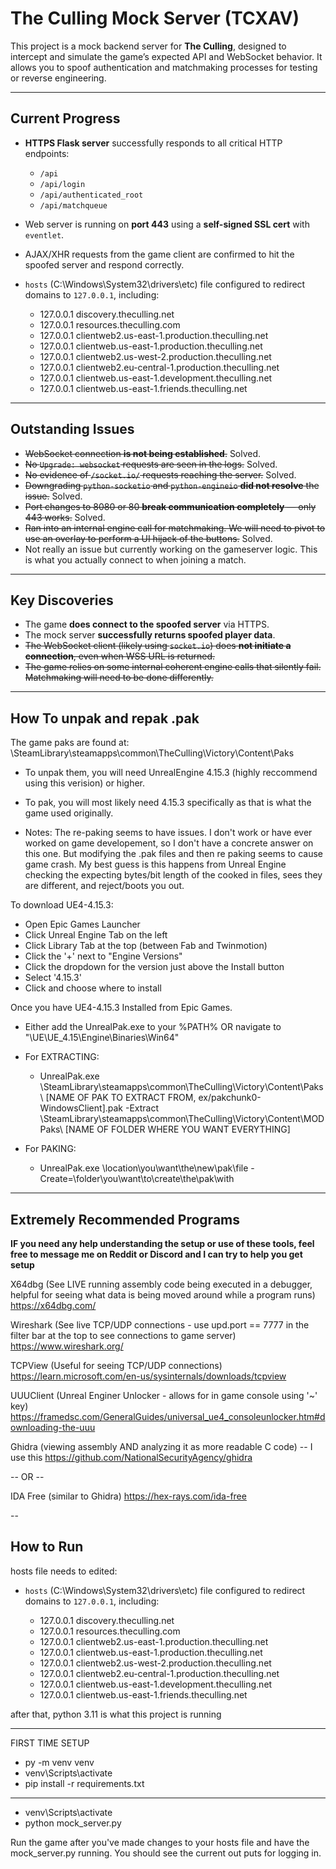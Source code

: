 # The Culling Mock Server (TCXAV)

This project is a mock backend server for **The Culling**, designed to intercept and simulate the game’s expected API and WebSocket behavior. It allows you to spoof authentication and matchmaking processes for testing or reverse engineering.

---

## Current Progress

- **HTTPS Flask server** successfully responds to all critical HTTP endpoints:
  - `/api`
  - `/api/login`
  - `/api/authenticated_root`
  - `/api/matchqueue`
- Web server is running on **port 443** using a **self-signed SSL cert** with `eventlet`.
- AJAX/XHR requests from the game client are confirmed to hit the spoofed server and respond correctly.
- `hosts` (C:\Windows\System32\drivers\etc) file configured to redirect domains to `127.0.0.1`, including:


    - 127.0.0.1 discovery.theculling.net
    - 127.0.0.1 resources.theculling.com
    - 127.0.0.1 clientweb2.us-east-1.production.theculling.net
    - 127.0.0.1 clientweb.us-east-1.production.theculling.net
    - 127.0.0.1 clientweb2.us-west-2.production.theculling.net
    - 127.0.0.1 clientweb2.eu-central-1.production.theculling.net
    - 127.0.0.1 clientweb.us-east-1.development.theculling.net
    - 127.0.0.1 clientweb.us-east-1.friends.theculling.net

---

## Outstanding Issues

- ~~WebSocket connection **is not being established**.~~ Solved.
- ~~No `Upgrade: websocket` requests are seen in the logs.~~ Solved.
- ~~No evidence of `/socket.io/` requests reaching the server.~~ Solved.
- ~~Downgrading `python-socketio` and `python-engineio` **did not resolve** the issue.~~ Solved.
- ~~Port changes to 8080 or 80 **break communication completely** — only 443 works.~~ Solved.
- ~~Ran into an internal engine call for matchmaking. We will need to pivot to use an overlay to perform a UI hijack of the buttons.~~ Solved.
- Not really an issue but currently working on the gameserver logic. This is what you actually connect to when joining a match.

---

## Key Discoveries

- The game **does connect to the spoofed server** via HTTPS.
- The mock server **successfully returns spoofed player data**.
- ~~The WebSocket client (likely using `socket.io`) does **not initiate a connection**, even when WSS URL is returned.~~
- ~~The game relies on some internal coherent engine calls that silently fail. Matchmaking will need to be done differently.~~
---

## How To unpak and repak .pak

The game paks are found at:
\SteamLibrary\steamapps\common\TheCulling\Victory\Content\Paks

- To unpak them, you will need UnrealEngine 4.15.3 (highly reccommend using this verision) or higher.
- To pak, you will most likely need 4.15.3 specifically as that is what the game used originally.

- Notes: The re-paking seems to have issues. I don't work or have ever worked on game developement, so I don't
have a concrete answer on this one. But modifying the .pak files and then re paking seems to cause game crash. 
My best guess is this happens from Unreal Engine checking the expecting bytes/bit length of the cooked in files, 
sees they are different, and reject/boots you out. 

To download UE4-4.15.3:

- Open Epic Games Launcher
- Click Unreal Engine Tab on the left
- Click Library Tab at the top (between Fab and Twinmotion)
- Click the '+' next to "Engine Versions" 
- Click the dropdown for the version just above the Install button
- Select '4.15.3'
- Click and choose where to install


Once you have UE4-4.15.3 Installed from Epic Games.
- Either add the UnrealPak.exe to your %PATH% OR navigate to "\UE\UE_4.15\Engine\Binaries\Win64"
- For EXTRACTING: 
    - UnrealPak.exe \SteamLibrary\steamapps\common\TheCulling\Victory\Content\Paks\ [NAME OF PAK TO EXTRACT FROM, ex/pakchunk0-WindowsClient].pak -Extract \SteamLibrary\steamapps\common\TheCulling\Victory\Content\MODPaks\ [NAME OF FOLDER WHERE YOU WANT EVERYTHING]

- For PAKING:
    - UnrealPak.exe \location\you\want\the\new\pak\file -Create=\folder\you\want\to\create\the\pak\with
 
---

## Extremely Recommended Programs

**IF you need any help understanding the setup or use of these tools, feel free to message me on Reddit or Discord and I can try to help you get setup**

X64dbg (See LIVE running assembly code being executed in a debugger, helpful for seeing what data is being moved around while a program runs)
https://x64dbg.com/

Wireshark (See live TCP/UDP connections - use upd.port == 7777 in the filter bar at the top to see connections to game server)
https://www.wireshark.org/

TCPView (Useful for seeing TCP/UDP connections)
https://learn.microsoft.com/en-us/sysinternals/downloads/tcpview

UUUClient (Unreal Enginer Unlocker - allows for in game console using '~' key)
https://framedsc.com/GeneralGuides/universal_ue4_consoleunlocker.htm#downloading-the-uuu

Ghidra (viewing assembly AND analyzing it as more readable C code) -- I use this
https://github.com/NationalSecurityAgency/ghidra

-- OR --

IDA Free (similar to Ghidra)
https://hex-rays.com/ida-free

--


## How to Run

hosts file needs to edited:
- `hosts` (C:\Windows\System32\drivers\etc) file configured to redirect domains to `127.0.0.1`, including:


    - 127.0.0.1 discovery.theculling.net
    - 127.0.0.1 resources.theculling.com
    - 127.0.0.1 clientweb2.us-east-1.production.theculling.net
    - 127.0.0.1 clientweb.us-east-1.production.theculling.net
    - 127.0.0.1 clientweb2.us-west-2.production.theculling.net
    - 127.0.0.1 clientweb2.eu-central-1.production.theculling.net
    - 127.0.0.1 clientweb.us-east-1.development.theculling.net
    - 127.0.0.1 clientweb.us-east-1.friends.theculling.net

after that, 
python 3.11 is what this project is running


---
FIRST TIME SETUP

- py -m venv venv
- venv\Scripts\activate
- pip install -r requirements.txt

---


- venv\Scripts\activate
- python mock_server.py


Run the game after you've made changes to your hosts file and have the mock_server.py running. You should see the current out puts for logging in.
